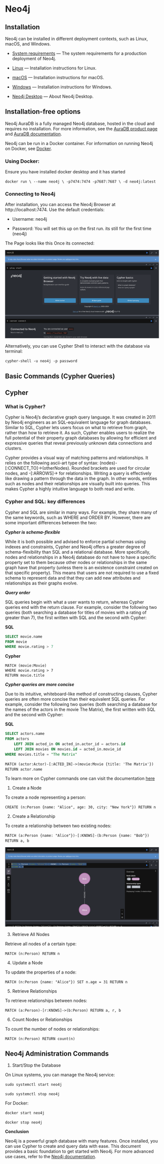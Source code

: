 # **Neo4j**

## **Installation**

Neo4j can be installed in different deployment contexts, such as Linux, macOS, and Windows.



* [System requirements](https://neo4j.com/docs/operations-manual/current/installation/requirements/) — The system requirements for a production deployment of Neo4j.

* [Linux](https://neo4j.com/docs/operations-manual/current/installation/linux/) — Installation instructions for Linux.

* [macOS](https://neo4j.com/docs/operations-manual/current/installation/osx/) — Installation instructions for macOS.

* [Windows](https://neo4j.com/docs/operations-manual/current/installation/windows/) — Installation instructions for Windows.

* [Neo4j Desktop](https://neo4j.com/docs/operations-manual/current/installation/neo4j-desktop/) — About Neo4j Desktop.


## **Installation-free options**

Neo4j AuraDB is a fully managed Neo4j database, hosted in the cloud and requires no installation. For more information, see the [AuraDB product page](https://neo4j.com/aura/) and [AuraDB documentation](https://neo4j.com/docs/aura/current/).

Neo4j can be run in a Docker container. For information on running Neo4j on Docker, see [Docker](https://neo4j.com/docs/operations-manual/current/docker/).


### **Using Docker:**

Ensure you have installed docker desktop and it has started

`docker run \
    --name neo4j \
    -p7474:7474 -p7687:7687 \
    -d neo4j:latest`


### **Connecting to Neo4j**

After installation, you can access the Neo4j Browser at http://localhost:7474. Use the default credentials:

* Username: neo4j

* Password: You will set this up on the first run. its still for the first time (neo4j)

The Page looks like this Once its connected: 

![Neo4j](../../../images/advanced_database/neo4j1.png)

Alternatively, you can use Cypher Shell to interact with the database via terminal:

`cypher-shell -u neo4j -p password`

## **Basic Commands (Cypher Queries)**

## **Cypher** 

### **What is Cypher?**

Cypher is Neo4j’s declarative graph query language. It was created in 2011 by Neo4j engineers as an SQL-equivalent language for graph databases. Similar to SQL, Cypher lets users focus on what to retrieve from graph, rather than how to retrieve it. As such, Cypher enables users to realize the full potential of their property graph databases by allowing for efficient and expressive queries that reveal previously unknown data connections and clusters.

Cypher provides a visual way of matching patterns and relationships. It relies on the following ascii-art type of syntax: (nodes)-[:CONNECT_TO]→(otherNodes). Rounded brackets are used for circular nodes, and -[:ARROWS]→ for relationships. Writing a query is effectively like drawing a pattern through the data in the graph. In other words, entities such as nodes and their relationships are visually built into queries. This makes Cypher a highly intuitive language to both read and write.


### **Cypher and SQL: key differences**

Cypher and SQL are similar in many ways. For example, they share many of the same keywords, such as WHERE and ORDER BY. However, there are some important differences between the two:

_**Cypher is schema-flexible**_

While it is both possible and advised to enforce partial schemas using indexes and constraints, Cypher and Neo4j offers a greater degree of schema-flexibility than SQL and a relational database. More specifically, nodes and relationships in a Neo4j database do not have to have a specific property set to them because other nodes or relationships in the same graph have that property (unless there is an existence constraint created on that specific property). This means that users are not required to use a fixed schema to represent data and that they can add new attributes and relationships as their graphs evolve.

**_Query order_**

SQL queries begin with what a user wants to return, whereas Cypher queries end with the return clause. For example, consider the following two queries (both searching a database for titles of movies with a rating of greater than 7), the first written with SQL and the second with Cypher:

**SQL** 

```sql
SELECT movie.name
FROM movie
WHERE movie.rating > 7
```
**Cypher** 

```cypher
MATCH (movie:Movie)
WHERE movie.rating > 7
RETURN movie.title
```

_**Cypher queries are more concise**_

Due to its intuitive, whiteboard-like method of constructing clauses, Cypher queries are often more concise than their equivalent SQL queries. For example, consider the following two queries (both searching a database for the names of the actors in the movie The Matrix), the first written with SQL and the second with Cypher:

**SQL** 

```sql
SELECT actors.name
FROM actors
 	LEFT JOIN acted_in ON acted_in.actor_id = actors.id
	LEFT JOIN movies ON movies.id = acted_in.movie_id
WHERE movies.title = "The Matrix"
```

`MATCH (actor:Actor)-[:ACTED_IN]->(movie:Movie {title: 'The Matrix'})
RETURN actor.name`

To learn more on Cypher commands one can visit the documentation [here](https://neo4j.com/docs/cypher-manual/current/introduction/)

1. Create a Node

To create a node representing a person:

`CREATE (n:Person {name: "Alice", age: 30, city: "New York"})
RETURN n`


2. Create a Relationship

To create a relationship between two existing nodes:

`MATCH (a:Person {name: "Alice"})-[:KNOWS]-(b:Person {name: "Bob"})
RETURN a, b`

![Neo4j](../../../images/advanced_database/neo4j2.png)

3. Retrieve All Nodes

Retrieve all nodes of a certain type:

`MATCH (n:Person) RETURN n`

4. Update a Node

To update the properties of a node:

`MATCH (n:Person {name: "Alice"})
SET n.age = 31
RETURN n`


5. Retrieve Relationships

To retrieve relationships between nodes:

`MATCH (a:Person)-[r:KNOWS]->(b:Person)
RETURN a, r, b`

6. Count Nodes or Relationships

To count the number of nodes or relationships:

`MATCH (n:Person) RETURN count(n)`

## **Neo4j Administration Commands**

1. Start/Stop the Database

On Linux systems, you can manage the Neo4j service:

`sudo systemctl start neo4j`

`sudo systemctl stop neo4j`

For Docker:

`docker start neo4j`

`docker stop neo4j`

**Conclusion**

Neo4j is a powerful graph database with many features. Once installed, you can use Cypher to create and query data with
ease. This document provides a basic foundation to get started with Neo4j. For more advanced use cases, 
refer to the [Neo4j documentation](https://neo4j.com/docs/).










